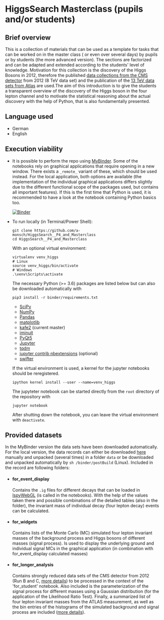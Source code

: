 # HiggsSearch Masterclass (pupils and/or students)

## Brief overview
This is a collection of materials that can be used as a template for
tasks that can be worked on in the master class ( or even over several
days) by pupils or by students (the more advanced version). The
sections are factorized and can be adapted and extended according to
the students' level of knowledge. Motivation for this collection is
the discovery of the Higgs Bosons in 2012, therefore the published
[data collections from the CMS detector](http://opendata.cern.ch/record/5500) 
from 2012 (8 TeV data set) and the publication of the 
[13 TeV data sets from Atlas](http://opendata.cern.ch/record/15005) 
are used.The aim of this introduction is to give the students a 
transparent overview of the discovery of the Higgs boson in the four 
lepton channel and to motivate the statistical reasoning about the 
actual discovery with the help of Python, that is also fundamentally 
presented.

## Language used
 - German
 - English

## Execution viability
* It is possible to perform the repo using 
[MyBinder](www.mybinder.org). 
Some of the notebooks rely on graphical applications that require opening in a new window. 
There exists a `_remote_` variant of these, which should be used instead.
For the local application, both options are available (the implementation of the individual 
graphical applications differs slightly due to the different functional scope of the 
packages used, but contains all important features). If this is the first time that Python 
is used, it is recommended to have a look at the notebook containing Python basics too.
    
    [![Binder](https://mybinder.org/badge_logo.svg)](https://mybinder.org/v2/gh/a-monsch/HiggsSearch__P4_and_Masterclass/master)

* To run locally (in Terminal/Power Shell):

  ``` 
  git clone https://github.com/a-monsch/HiggsSearch__P4_and_Masterclass
  cd HiggsSearch__P4_and_Masterclass
  ```
  With an optional virtual environment:
  ```
  virtualenv venv_higgs
  # Linux
  source venv_higgs/bin/activate
  # Windows
  .\venv\Scripts\activate
  ```
  The necessary Python (>= 3.6) packages are listed below but can also be
  downloaded automatically with 
  ```
  pip3 install -r binder/requirements.txt
  ```
   - [SciPy](https://www.scipy.org/)
   - [NumPy](https://numpy.org/)
   - [Pandas](https://pandas.pydata.org/)
   - [matplotlib](https://matplotlib.org/)
   - [kafe2](https://github.com/dsavoiu/kafe2) (current master)
   - [iminuit](https://iminuit.readthedocs.io/en/latest/)
   - [PyQt5](https://www.riverbankcomputing.com/software/pyqt/intro)
   - [Jupyter](https://jupyter.org/)
   - [tqdm](https://github.com/tqdm/tqdm)
   - [jupyter contrib nbextensions](https://github.com/ipython-contrib/jupyter_contrib_nbextensions) (optional)
   - [swifter](https://github.com/jmcarpenter2/swifter)

  If the virtual environment is used, a kernel for the jupyter notebooks 
  should be reregistered.

  ```
  ipython kernel install --user --name=venv_higgs
  ```

  The jupyteter notebook can be started directly from the `root` 
  directory of the repository with 
  ```
  jupyter notebook
  ```
  After shutting down the notebook, you can leave the virtual environment 
  with `deactivate`.

## Provided datasets
In the MyBinder version the data sets have been downloaded automatically. 
For the local version, the data records can either be downloaded 
[here](https://www.dropbox.com/sh/3j648sojeimjmfh/AACeBAPUZkvsr0gHXULloRSWa?dl=0) manually and unpacked (several times) in a folder `data` or be 
downloaded and unpacked automatically by `sh /binder/postBuild` (Linux). 
Included in the record are  following folders:
- #### for_event_display   
   Contains the `.ig` files for different decays that can be loaded in 
   [IspyWebGL](https://ispy-webgl.web.cern.ch/ispy-webgl/) (is called
   in the notebooks). With the help of the values taken there and 
   possible combinations of the detailed tables (also in the folder), 
   the invariant mass of individual decay (four lepton decay) events can 
   be calculated.
- #### for_widgets
   Contains lists of the Monte Carlo (MC) simulated four lepton invariant 
   masses of the background process and Higgs bosons of different masses 
   (signal process). Is used to display the underlying ground and 
   individual signal MCs in the graphical application (in combination with 
   for_event_display calculated masses)
- #### for_longer_analysis
   Contains strongly reduced data sets of the CMS detector from 2012 
   (Run B and C, [more details](http://opendata.cern.ch/record/5500)) 
   to be processed in the context of the 'for_student' 
   notebook.  Also included is the parameterization of the signal 
   process for different masses using a Gaussian distribution 
   (for the application of the Likelihood Ratio Test). Finally, a 
   summarized list of four lepton invariant masses from the ATLAS 
   measurement, as well as the bin entries of the histograms of the 
   simulated background and signal process are included 
   ([more details](http://opendata.cern.ch/record/15005)).
